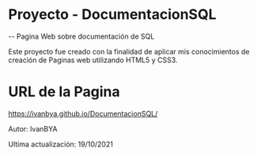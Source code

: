# Proyecto - DocumentacionSQL

-- Pagina Web sobre documentación de SQL

Este proyecto fue creado con la finalidad de aplicar mis conocimientos de creación de Paginas web utilizando HTML5 y CSS3.

# URL de la Pagina
https://ivanbya.github.io/DocumentacionSQL/

Autor: IvanBYA

Ultima actualización: 19/10/2021
